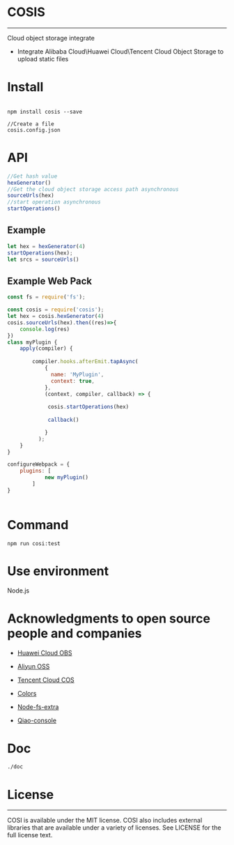 # COSIS
---

Cloud object storage integrate


* Integrate Alibaba Cloud\Huawei Cloud\Tencent Cloud Object Storage to upload static files

# Install

```

npm install cosis --save

//Create a file
cosis.config.json

```
# API

```js
//Get hash value 
hexGenerator()
//Get the cloud object storage access path asynchronous
sourceUrls(hex)
//start operation asynchronous
startOperations()


```

## Example
```js
let hex = hexGenerator(4)
startOperations(hex);
let srcs = sourceUrls()
```

## Example Web Pack
``` js
const fs = require('fs');

const cosis = require('cosis');
let hex = cosis.hexGenerator(4)
cosis.sourceUrls(hex).then((res)=>{
    console.log(res)
})
class myPlugin {
    apply(compiler) {
        
        compiler.hooks.afterEmit.tapAsync(
            {
              name: 'MyPlugin',
              context: true,
            },
            (context, compiler, callback) => {
             
             cosis.startOperations(hex)
             
             callback()

            }   
          );
    }
}

configureWebpack = {
    plugins: [
            new myPlugin()
        ]
}
 
```
# Command

```
npm run cosi:test
```



# Use environment

Node.js

# Acknowledgments to open source people and companies

* [Huawei Cloud OBS](https://github.com/huaweicloud/huaweicloud-sdk-nodejs-obs)


* [Aliyun OSS](https://github.com/ali-sdk/ali-oss)

* [Tencent Cloud COS](https://github.com/tencentyun/cos-nodejs-sdk-v5)

* [Colors](https://github.com/Marak/colors.js)

* [Node-fs-extra](https://github.com/jprichardson/node-fs-extra)

* [Qiao-console](https://github.com/uikoo9/qiao-monorepo/tree/master/packages/qiao-console#readme)

# Doc

```
./doc
```

# License
---

COSI is available under the MIT license. COSI also includes external libraries that are available under a variety of licenses. See LICENSE for the full license text.